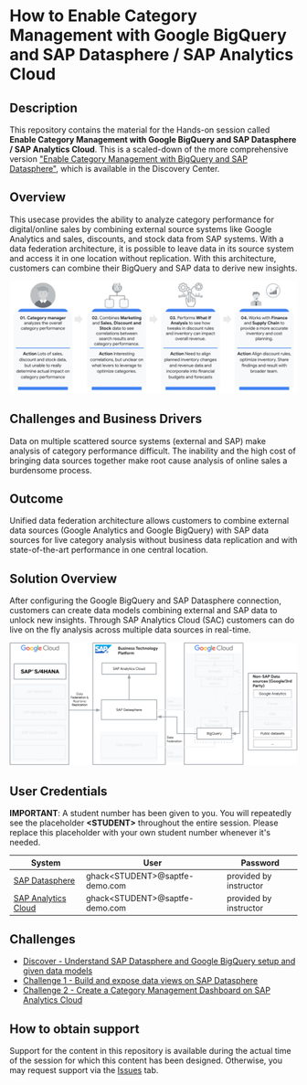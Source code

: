 #  How to Enable Category Management with Google BigQuery and SAP Datasphere / SAP Analytics Cloud

## Description

This repository contains the material for the Hands-on session called **Enable Category Management with Google BigQuery and SAP Datasphere / SAP Analytics Cloud**. This is a scaled-down of the more comprehensive version ["Enable Category Management with BigQuery and SAP Datasphere"](https://discovery-center.cloud.sap/missiondetail/3666/3709/), which is available in the Discovery Center.

## Overview

This usecase provides the ability to analyze category performance for digital/online sales by combining external source systems like Google Analytics and sales, discounts, and stock data from SAP systems. With a data federation architecture, it is possible to leave data in its source system and access it in one location without replication. With this architecture, customers can combine their BigQuery and SAP data to derive new insights.

![Scenario](images/scenario.png)

## Challenges and Business Drivers
Data on multiple scattered source systems (external and SAP) make analysis of category performance difficult. The inability and the high cost of bringing data sources together make root cause analysis of online sales a burdensome process.

## Outcome

Unified data federation architecture allows customers to combine external data sources (Google Analytics and Google BigQuery) with SAP data sources for live category analysis without business data replication and with state-of-the-art performance in one central location.


## Solution Overview
After configuring the Google BigQuery and SAP Datasphere connection, customers can create data models combining external and SAP data to unlock new insights. Through SAP Analytics Cloud (SAC) customers can do live on the fly analysis across multiple data sources in real-time.


![Highlevel Architecture](images/solutiondiagram.png)


## User Credentials

**IMPORTANT**: A student number has been given to you. You will repeatedly see the placeholder **\<STUDENT>** throughout the entire session. Please replace this placeholder with your own student number whenever it's needed.


| System                            | User                            | Password   |
| --------------------------------- | ------------------------------- | ---------- |
| [SAP Datasphere](https://ccebd5f3-3595-488d-846d-eda360636613.us10.hcs.cloud.sap/dwaas-ui/index.html#/home) | ghack\<STUDENT>@saptfe-demo.com  | provided by instructor |
| [SAP Analytics Cloud](https://sunrise.us10.hcs.cloud.sap/sap/fpa/ui/app.html#/home) | ghack\<STUDENT>@saptfe-demo.com  | provided by instructor |

## Challenges

- [Discover - Understand SAP Datasphere and Google BigQuery setup and given data models](challenges/ex1/)
- [Challenge 1 - Build and expose data views on SAP Datasphere](challenges/ex2/)
- [Challenge 2 - Create a Category Management Dashboard on SAP Analytics Cloud](challenges/ex3/)

## How to obtain support

Support for the content in this repository is available during the actual time of the session for which this content has been designed. Otherwise, you may request support via the [Issues](../../issues) tab.
